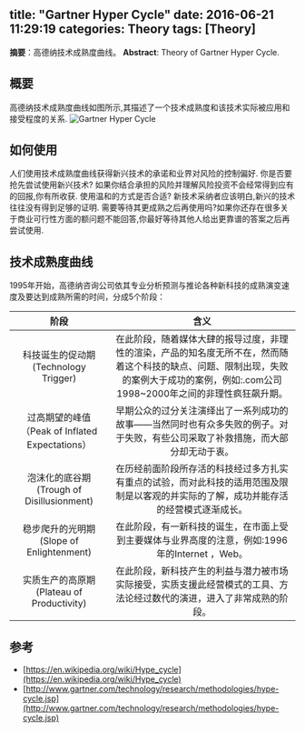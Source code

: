 title: "Gartner Hyper Cycle"
date: 2016-06-21 11:29:19
categories: Theory
tags: [Theory]
---
**摘要**：高德纳技术成熟度曲线。
**Abstract**: Theory of Gartner Hyper Cycle.
<!-- more -->
## 概要

高德纳技术成熟度曲线如图所示,其描述了一个技术成熟度和该技术实际被应用和接受程度的关系.
![Gartner Hyper Cycle](http://7xi4cl.com1.z0.glb.clouddn.com/images/2016-06-21/1.png)

## 如何使用

人们使用技术成熟度曲线获得新兴技术的承诺和业界对风险的控制偏好.
你是否要抢先尝试使用新兴技术? 如果你结合承担的风险并理解风险投资不会经常得到应有的回报,你有所收获.
使用温和的方式是否合适? 新技术采纳者应该明白,新兴的技术往往没有得到足够的证明.
需要等待其更成熟之后再使用吗?如果你还存在很多关于商业可行性方面的额问题不能回答,你最好等待其他人给出更靠谱的答案之后再尝试使用.

## 技术成熟度曲线

1995年开始，高德纳咨询公司依其专业分析预测与推论各种新科技的成熟演变速度及要达到成熟所需的时间，分成5个阶段：

|阶段|含义|
|:--:|:--:|
|科技诞生的促动期 (Technology Trigger)|在此阶段，随着媒体大肆的报导过度，非理性的渲染，产品的知名度无所不在，然而随着这个科技的缺点、问题、限制出现，失败的案例大于成功的案例，例如:.com公司 1998~2000年之间的非理性疯狂飙升期。|
|过高期望的峰值（Peak of Inflated Expectations）|早期公众的过分关注演绎出了一系列成功的故事——当然同时也有众多失败的例子。对于失败，有些公司采取了补救措施，而大部分却无动于衷。|
|泡沫化的底谷期 (Trough of Disillusionment)|在历经前面阶段所存活的科技经过多方扎实有重点的试验，而对此科技的适用范围及限制是以客观的并实际的了解，成功并能存活的经营模式逐渐成长。|
|稳步爬升的光明期 (Slope of Enlightenment)|在此阶段，有一新科技的诞生，在市面上受到主要媒体与业界高度的注意，例如:1996年的Internet ，Web。|
|实质生产的高原期 (Plateau of Productivity)|在此阶段，新科技产生的利益与潜力被市场实际接受，实质支援此经营模式的工具、方法论经过数代的演进，进入了非常成熟的阶段。|



## 参考
* [https://en.wikipedia.org/wiki/Hype_cycle](https://en.wikipedia.org/wiki/Hype_cycle)
* [http://www.gartner.com/technology/research/methodologies/hype-cycle.jsp](http://www.gartner.com/technology/research/methodologies/hype-cycle.jsp)
